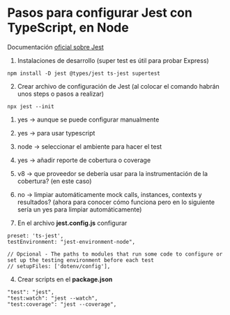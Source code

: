 # Pasos para configurar Jest con TypeScript, en Node

Documentación [oficial sobre Jest](https://jestjs.io/docs/getting-started)

1. Instalaciones de desarrollo (super test es útil para probar Express)

```
npm install -D jest @types/jest ts-jest supertest
```

2. Crear archivo de configuración de Jest (al colocar el comando habrán unos steps o pasos a realizar)

```
npx jest --init
```

  1. yes -> aunque se puede configurar manualmente
  2. yes -> para usar typescript
  3. node -> seleccionar el ambiente para hacer el test
  4. yes -> añadir reporte de cobertura o coverage
  5. v8 -> que proveedor se debería usar para la instrumentación de la cobertura? (en este caso)
  6. no -> limpiar automáticamente mock calls, instances, contexts y resultados? (ahora para conocer cómo funciona pero en lo siguiente sería un yes para limpiar automáticamente)

3. En el archivo **jest.config.js** configurar

```
preset: 'ts-jest',
testEnvironment: "jest-environment-node",

// Opcional - The paths to modules that run some code to configure or set up the testing environment before each test
// setupFiles: ['dotenv/config'],
```

4. Crear scripts en el **package.json**

```
"test": "jest",
"test:watch": "jest --watch",
"test:coverage": "jest --coverage",
```

